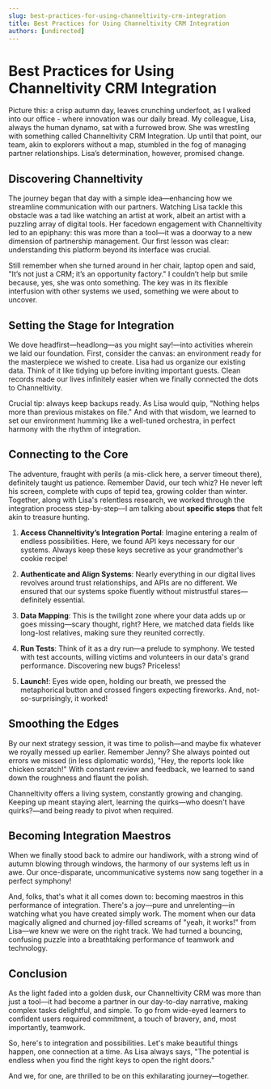 ```yaml
---
slug: best-practices-for-using-channeltivity-crm-integration
title: Best Practices for Using Channeltivity CRM Integration
authors: [undirected]
---
```



# Best Practices for Using Channeltivity CRM Integration

Picture this: a crisp autumn day, leaves crunching underfoot, as I walked into our office - where innovation was our daily bread. My colleague, Lisa, always the human dynamo, sat with a furrowed brow. She was wrestling with something called Channeltivity CRM Integration. Up until that point, our team, akin to explorers without a map, stumbled in the fog of managing partner relationships. Lisa’s determination, however, promised change.

## Discovering Channeltivity

The journey began that day with a simple idea—enhancing how we streamline communication with our partners. Watching Lisa tackle this obstacle was a tad like watching an artist at work, albeit an artist with a puzzling array of digital tools. Her facedown engagement with Channeltivity led to an epiphany: this was more than a tool—it was a doorway to a new dimension of partnership management. Our first lesson was clear: understanding this platform beyond its interface was crucial.

Still remember when she turned around in her chair, laptop open and said, "It’s not just a CRM; it’s an opportunity factory." I couldn’t help but smile because, yes, she was onto something. The key was in its flexible interfusion with other systems we used, something we were about to uncover.

## Setting the Stage for Integration

We dove headfirst—headlong—as you might say!—into activities wherein we laid our foundation. First, consider the canvas: an environment ready for the masterpiece we wished to create. Lisa had us organize our existing data. Think of it like tidying up before inviting important guests. Clean records made our lives infinitely easier when we finally connected the dots to Channeltivity.

Crucial tip: always keep backups ready. As Lisa would quip, "Nothing helps more than previous mistakes on file." And with that wisdom, we learned to set our environment humming like a well-tuned orchestra, in perfect harmony with the rhythm of integration.

## Connecting to the Core

The adventure, fraught with perils (a mis-click here, a server timeout there), definitely taught us patience. Remember David, our tech whiz? He never left his screen, complete with cups of tepid tea, growing colder than winter. Together, along with Lisa's relentless research, we worked through the integration process step-by-step—I am talking about **specific steps** that felt akin to treasure hunting.

1. **Access Channeltivity’s Integration Portal**: Imagine entering a realm of endless possibilities. Here, we found API keys necessary for our systems. Always keep these keys secretive as your grandmother's cookie recipe!

2. **Authenticate and Align Systems**: Nearly everything in our digital lives revolves around trust relationships, and APIs are no different. We ensured that our systems spoke fluently without mistrustful stares—definitely essential.

3. **Data Mapping**: This is the twilight zone where your data adds up or goes missing—scary thought, right? Here, we matched data fields like long-lost relatives, making sure they reunited correctly. 

4. **Run Tests**: Think of it as a dry run—a prelude to symphony. We tested with test accounts, willing victims and volunteers in our data's grand performance. Discovering new bugs? Priceless!

5. **Launch!**: Eyes wide open, holding our breath, we pressed the metaphorical button and crossed fingers expecting fireworks. And, not-so-surprisingly, it worked!

## Smoothing the Edges

By our next strategy session, it was time to polish—and maybe fix whatever we royally messed up earlier. Remember Jenny? She always pointed out errors we missed (in less diplomatic words), "Hey, the reports look like chicken scratch!" With constant review and feedback, we learned to sand down the roughness and flaunt the polish. 

Channeltivity offers a living system, constantly growing and changing. Keeping up meant staying alert, learning the quirks—who doesn't have quirks?—and being ready to pivot when required.

## Becoming Integration Maestros

When we finally stood back to admire our handiwork, with a strong wind of autumn blowing through windows, the harmony of our systems left us in awe. Our once-disparate, uncommunicative systems now sang together in a perfect symphony! 

And, folks, that's what it all comes down to: becoming maestros in this performance of integration. There's a joy—pure and unrelenting—in watching what you have created simply work. The moment when our data magically aligned and churned joy-filled screams of "yeah, it works!" from Lisa—we knew we were on the right track. We had turned a bouncing, confusing puzzle into a breathtaking performance of teamwork and technology.

## Conclusion

As the light faded into a golden dusk, our Channeltivity CRM was more than just a tool—it had become a partner in our day-to-day narrative, making complex tasks delightful, and simple. To go from wide-eyed learners to confident users required commitment, a touch of bravery, and, most importantly, teamwork.

So, here's to integration and possibilities. Let's make beautiful things happen, one connection at a time. As Lisa always says, "The potential is endless when you find the right keys to open the right doors."

And we, for one, are thrilled to be on this exhilarating journey—together.